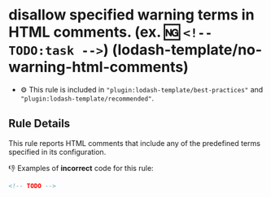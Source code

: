 # disallow specified warning terms in HTML comments. (ex. :ng: `<!-- TODO:task -->`) (lodash-template/no-warning-html-comments)

- :gear: This rule is included in `"plugin:lodash-template/best-practices"` and `"plugin:lodash-template/recommended"`.

## Rule Details

This rule reports HTML comments that include any of the predefined terms specified in its configuration.

:-1: Examples of **incorrect** code for this rule:

```html
<!-- TODO -->
```
